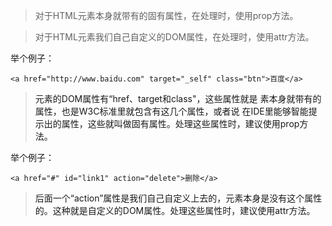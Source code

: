
>  对于HTML元素本身就带有的固有属性，在处理时，使用prop方法。

>  对于HTML元素我们自己自定义的DOM属性，在处理时，使用attr方法。

 
举个例子：

```
<a href="http://www.baidu.com" target="_self" class="btn">百度</a>
```

> <a>元素的DOM属性有“href、target和class"，这些属性就是<a>
> 素本身就带有的属性，也是W3C标准里就包含有这几个属性，或者说
> 在IDE里能够智能提示出的属性，这些就叫做固有属性。处理这些属性时，建议使用prop方法。


举个例子：
```
<a href="#" id="link1" action="delete">删除</a>
```
> 后面一个“action”属性是我们自己自定义上去的，<a>元素本身是没有这个属性的。这种就是自定义的DOM属性。处理这些属性时，建议使用attr方法。